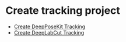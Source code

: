# Create tracking project

- [Create DeepPoseKit Tracking](https://github.com/sgoldenlab/simba/blob/master/docs/DeepPoseKit_in_SimBA.md#using-deepposekit-in-simba)
- [Create DeepLabCut Tracking](https://github.com/sgoldenlab/simba/blob/master/docs/Tutorial_DLC.md#part-1-create-dlc-project-1)
